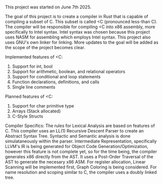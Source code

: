 This project was started on June 7th 2025.

The goal of this project is to create a compiler in Rust that is capable of compiling a subset of C.
This subset is called <C (pronounced less-than C).
The compiler will be responsible for compiling <C into x86 assembly, more specifically to Intel syntax.
Intel syntax was chosen because this project uses NASM for assembling which employs Intel syntax. This project also uses GNU's own linker for linking.
More updates to the goal will be added as the scope of the project becomes clear.

Implemented features of <C:
1. Support for int, bool
2. Support for arithmetic, boolean, and relational operators
3. Support for conditional and loop statements
4. Function declarations, definitions, and calls
5. Single line comments

Planned features of <C:
1. Support for char primitive type
2. Arrays (Stack allocated)
3. C-Style Structs


Compiler Specifics:
The rules for Lexical Analysis are based on features of C.
This compiler uses an LL(1) Recursive Descent Parser to create an Abstract Syntax Tree.
Syntactic and Semantic analysis is done simulataneously within the parser.
Intermediate Representation, specifically LLVM's IR is being generated for Object Code Generation/Optimization, however this feature is not complete yet, so for the time being, the compiler generates x86 directly from the AST.
It uses a Post-Order Traversal of the AST to generate the necesary x86 ASM. For register allocation, Linear Scanning will be implemented first, Graph Coloring is being considered.
For name resolution and scoping similar to C, the compiler uses a doubly linked tree.